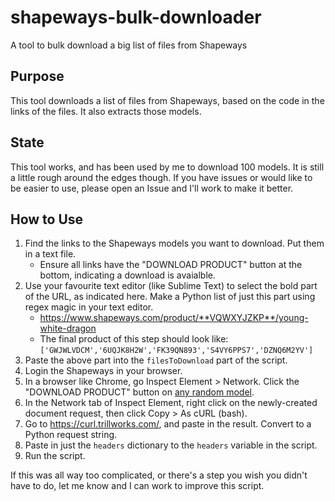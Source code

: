 # shapeways-bulk-downloader
A tool to bulk download a big list of files from Shapeways

## Purpose
This tool downloads a list of files from Shapeways, based on the code in the links of the files. It also extracts those models.

## State
This tool works, and has been used by me to download 100 models. It is still a little rough around the edges though. If you have issues or would like to be easier to use, please open an Issue and I'll work to make it better.

## How to Use
1. Find the links to the Shapeways models you want to download. Put them in a text file.
    * Ensure all links have the "DOWNLOAD PRODUCT" button at the bottom, indicating a download is avaialble.
2. Use your favourite text editor (like Sublime Text) to select the bold part of the URL, as indicated here. Make a Python list of just this part using regex magic in your text editor.
    * https://www.shapeways.com/product/**VQWXYJZKP**/young-white-dragon
    * The final product of this step should look like: `['GWJWLVDCM','6UQJK8H2W','FK39QN893','S4VY6PPS7','DZNQ6M2YV']`
3. Paste the above part into the `filesToDownload` part of the script.
4. Login the Shapeways in your browser.
5. In a browser like Chrome, go Inspect Element > Network. Click the "DOWNLOAD PRODUCT" button on [any random model](https://www.shapeways.com/product/VQWXYJZKP/young-white-dragon).
6. In the Network tab of Inspect Element, right click on the newly-created document request, then click Copy > As cURL (bash).
7. Go to https://curl.trillworks.com/, and paste in the result. Convert to a Python request string.
8. Paste in just the `headers` dictionary to the `headers` variable in the script.
9. Run the script.

If this was all way too complicated, or there's a step you wish you didn't have to do, let me know and I can work to improve this script.

